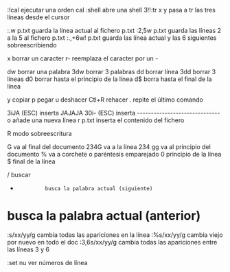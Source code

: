 :!cal          ejecutar una orden cal
:shell         abre una shell
3!!:tr x y     pasa a tr las tres líneas desde el cursor

:.w p.txt      guarda la línea actual al fichero p.txt
:2,5w p.txt    guarda las líneas 2 a la 5 al fichero p.txt
:.,+6w! p.txt  guarda las línea actual y las 6 siguientes sobreescribiendo

x              borrar un caracter
r-             reemplaza el caracter por un -

dw             borrar una palabra
3dw            borrar 3 palabras
dd             borrar línea
3dd            borrar 3 líneas
d0             borrar hasta el principio de la línea
d$             borra hasta el final de la línea

y              copiar
p              pegar
u              deshacer
Ctl+R          rehacer
.              repite el último comando

3iJA (ESC)     inserta JAJAJA
30i- (ESC)     inserta ------------------------------
o              añade una nueva línea
r p.txt        inserta el contenido del fichero

R              modo sobreescritura

G              va al final del documento
234G           va a la línea 234
gg             va al principio del documento
%              va a corchete o paréntesis emparejado
0              principio de la línea
$              final de la línea

/              buscar
*              busca la palabra actual (siguiente)
#              busca la palabra actual (anterior)
:s/xx/yy/g     cambia todas las apariciones en la línea
:%s/xx/yy/g    cambia viejo por nuevo en todo el doc
:3,6s/xx/yy/g  cambia todas las apariciones entre las líneas 3 y 6

:set nu        ver números de línea


